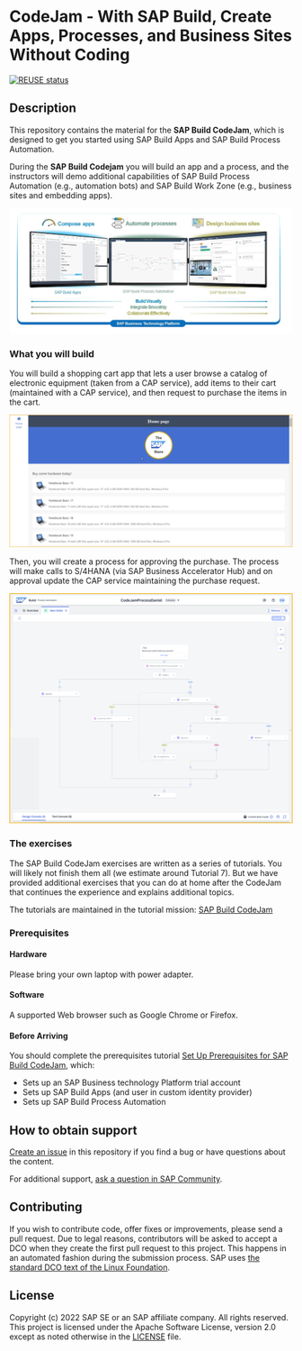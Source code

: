 # CodeJam - With SAP Build, Create Apps, Processes, and Business Sites Without Coding

[![REUSE status](https://api.reuse.software/badge/github.com/SAP-samples/build-codejam)](https://api.reuse.software/info/github.com/SAP-samples/build-codejam)

## Description

This repository contains the material for the **SAP Build CodeJam**, which is designed to get you started using SAP Build Apps and SAP Build Process Automation.

During the **SAP Build Codejam** you will build an app and a process, and the instructors will demo additional capabilities of SAP Build Process Automation (e.g., automation bots) and SAP Build Work Zone (e.g., business sites and embedding apps).

![SAP Build](/images/MyPresentation.png)


### What you will build

You will build a shopping cart app that lets a user browse a catalog of electronic equipment (taken from a CAP service), add items to their cart (maintained with a CAP service), and then request to purchase the items in the cart.

![image](images/app.png)

Then, you will create a process for approving the purchase. The process will make calls to S/4HANA (via SAP Business Accelerator Hub) and on approval update the CAP service maintaining the purchase request.

![image](images/process.png)


### The exercises

The SAP Build CodeJam exercises are written as a series of tutorials. You will likely not finish them all (we estimate around Tutorial 7). But we have provided additional exercises that you can do at home after the CodeJam that continues the experience and explains additional topics.

The tutorials are maintained in the tutorial mission: [SAP Build CodeJam](https://developers.sap.com/mission.build-codejam.html)

### Prerequisites

#### Hardware
Please bring your own laptop with power adapter.

#### Software
A supported Web browser such as Google Chrome or Firefox.

#### Before Arriving
You should complete the prerequisites tutorial [Set Up Prerequisites for SAP Build CodeJam](https://developers.sap.com/tutorials/codejam-0-prerequisites.html), which:
* Sets up an SAP Business technology Platform trial account
* Sets up SAP Build Apps (and user in custom identity provider)
* Sets up SAP Build Process Automation

## How to obtain support

[Create an issue](https://github.com/SAP-samples/build-codejam/issues) in this repository if you find a bug or have questions about the content.

For additional support, [ask a question in SAP Community](https://answers.sap.com/questions/ask.html).

## Contributing

If you wish to contribute code, offer fixes or improvements, please send a pull request. Due to legal reasons, contributors will be asked to accept a DCO when they create the first pull request to this project. This happens in an automated fashion during the submission process. SAP uses [the standard DCO text of the Linux Foundation](https://developercertificate.org/).

## License

Copyright (c) 2022 SAP SE or an SAP affiliate company. All rights reserved. This project is licensed under the Apache Software License, version 2.0 except as noted otherwise in the [LICENSE](LICENSES/Apache-2.0.txt) file.
